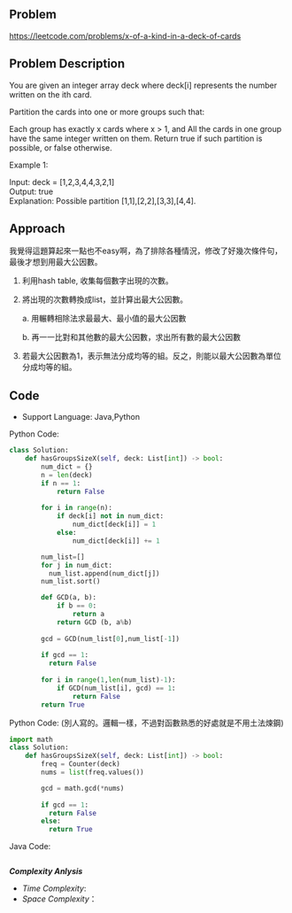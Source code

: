 ## Problem

https://leetcode.com/problems/x-of-a-kind-in-a-deck-of-cards

## Problem Description

You are given an integer array deck where deck[i] represents the number written on the ith card.

Partition the cards into one or more groups such that:

Each group has exactly x cards where x > 1, and All the cards in one group have the same integer written on them. Return true if such partition is possible, or false otherwise.

Example 1:

Input: deck = [1,2,3,4,4,3,2,1]  </br>
Output: true  </br>
Explanation: Possible partition [1,1],[2,2],[3,3],[4,4].


## Approach
我覺得這題算起來一點也不easy啊，為了排除各種情況，修改了好幾次條件句，最後才想到用最大公因數。
1. 利用hash table, 收集每個數字出現的次數。
2. 將出現的次數轉換成list，並計算出最大公因數。
   
   a. 用輾轉相除法求最最大、最小值的最大公因數
   
   b. 再一一比對和其他數的最大公因數，求出所有數的最大公因數
   
4. 若最大公因數為1，表示無法分成均等的組。反之，則能以最大公因數為單位分成均等的組。
## Code

- Support Language: Java,Python

Python Code:

```py
class Solution:
    def hasGroupsSizeX(self, deck: List[int]) -> bool:
        num_dict = {}
        n = len(deck)
        if n == 1:
            return False
        
        for i in range(n):
            if deck[i] not in num_dict:
                num_dict[deck[i]] = 1
            else:
                num_dict[deck[i]] += 1 

        num_list=[]
        for j in num_dict:
          num_list.append(num_dict[j])
        num_list.sort()

        def GCD(a, b):
            if b == 0:
                return a
            return GCD (b, a%b)
        
        gcd = GCD(num_list[0],num_list[-1])
        
        if gcd == 1:
          return False
        
        for i in range(1,len(num_list)-1):
            if GCD(num_list[i], gcd) == 1:
                return False
        return True
```

Python Code:
(別人寫的。邏輯一樣，不過對函數熟悉的好處就是不用土法煉鋼)
```py
import math
class Solution:
    def hasGroupsSizeX(self, deck: List[int]) -> bool:
        freq = Counter(deck)        
        nums = list(freq.values())      

        gcd = math.gcd(*nums)
        
        if gcd == 1:
          return False
        else:
          return True
```


Java Code:

```

```

**_Complexity Anlysis_**

- _Time Complexity_: 
- _Space Complexity_：
